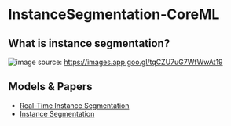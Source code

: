 # InstanceSegmentation-CoreML

## What is instance segmentation?

![image](https://user-images.githubusercontent.com/37643248/109685911-153c9e00-7bc5-11eb-999a-7f3ff5436743.png)
source: https://images.app.goo.gl/tqCZU7uG7WfWwAt19

## Models & Papers

- [Real-Time Instance Segmentation](https://paperswithcode.com/task/real-time-instance-segmentation)
- [Instance Segmentation](https://paperswithcode.com/task/instance-segmentation)
